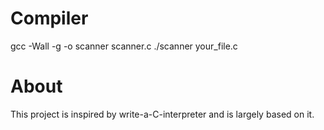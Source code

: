 # Compiler
gcc -Wall -g -o scanner scanner.c
./scanner your_file.c

# About
This project is inspired by write-a-C-interpreter and is largely based on it.
